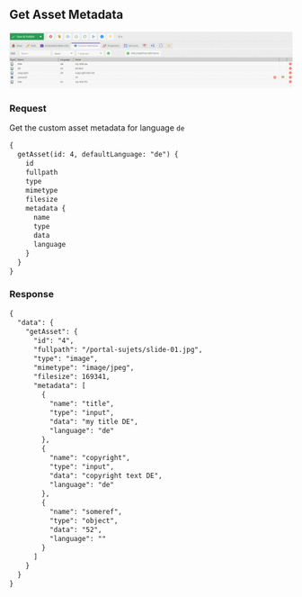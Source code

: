 ## Get Asset Metadata

![Metadata](../../img/graphql/asset_metadata.png)

### Request

Get the custom asset metadata for language `de`

```
{
  getAsset(id: 4, defaultLanguage: "de") {
    id
    fullpath
    type
    mimetype
    filesize
    metadata {
      name
      type
      data
      language
    }
  }
}

```

### Response

```
{
  "data": {
    "getAsset": {
      "id": "4",
      "fullpath": "/portal-sujets/slide-01.jpg",
      "type": "image",
      "mimetype": "image/jpeg",
      "filesize": 169341,
      "metadata": [
        {
          "name": "title",
          "type": "input",
          "data": "my title DE",
          "language": "de"
        },
        {
          "name": "copyright",
          "type": "input",
          "data": "copyright text DE",
          "language": "de"
        },
        {
          "name": "someref",
          "type": "object",
          "data": "52",
          "language": ""
        }
      ]
    }
  }
}
```


